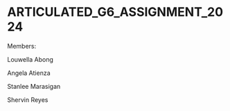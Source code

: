 # ARTICULATED_G6_ASSIGNMENT_2024
Members:

Louwella Abong

Angela Atienza

Stanlee Marasigan

Shervin Reyes
